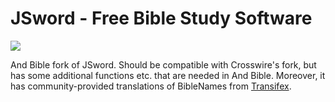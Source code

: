 # JSword - Free Bible Study Software

[![](https://jitpack.io/v/AndBible/jsword.svg)](https://jitpack.io/#AndBible/jsword)

And Bible fork of JSword. Should be compatible with Crosswire's fork, but has some
additional functions etc. that are needed in And Bible. Moreover, it 
has community-provided translations of  BibleNames 
from [Transifex](https://www.transifex.com/mjdenham/andbible/biblenames/).